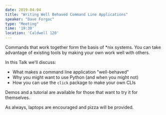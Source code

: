 ```yaml
---
date: 2019-04-04
title: "Writing Well Behaved Command Line Applications"
speaker: "Dave Forgac"
type: "Meeting"
time: '19:30'
location: 'Caldwell 120'
---
```


Commands that work together form the basis of \*nix systems. You can take advantage of existing tools by making your own work well with others.


In this Talk we'll discuss:
  - What makes a command line application "well-behaved"
  - Why you might want to use Python (and when you might not)
  - How you can use the `click` package to make your own CLIs


Demos and a tutorial are available for those that want to try it for themselves.


As always, laptops are encouraged and pizza will be provided.
